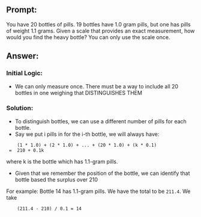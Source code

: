 ## Prompt:

You have 20 bottles of pills. 19 bottles have 1.0 gram pills, but one has pills of weight 1.1 grams. Given a scale that provides an exact measurement, how would you find the heavy bottle? You can only use the scale once.

## Answer:

### Initial Logic:
- We can only measure once. There must be a way to include all 20 bottles in one weighing that DISTINGUISHES THEM

### Solution:
- To distinguish bottles, we can use a different number of pills for each bottle.
- Say we put i pills in for the i-th bottle, we will always have:
```
    (1 * 1.0) + (2 * 1.0) + ... + (20 * 1.0) + (k * 0.1)
 =  210 + 0.1k
```
where k is the bottle which has 1.1-gram pills.
- Given that we remember the position of the bottle, we can identify that bottle based the surplus over 210

For example:
Bottle 14 has 1.1-gram pills. We have the total to be `211.4`. We take

```
    (211.4 - 210) / 0.1 = 14
```